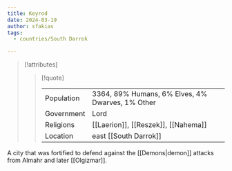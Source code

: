 ```yaml
---
title: Keyrod
date: 2024-03-19
author: sfakias
tags:
  - countries/South Darrok

---
```

> [!attributes]
> 
> > [!quote]
> >
> > | | |
> > | --- | --- |
> > | Population | 3364, 89% Humans, 6% Elves, 4% Dwarves, 1% Other |
> > | Government | Lord |
> > | Religions | [[Laerion]], [[Reszek]], [[Nahema]] |
> > | Location | east [[South Darrok]] |

A city that was fortified to defend against the [[Demons|demon]] attacks from Almahr and later [[Olgizmar]].